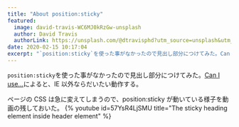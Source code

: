 ```yaml
---
title: "About position:sticky"
featured:
  image: david-travis-WC6MJ0kRzGw-unsplash
  author: David Travis
  authorLink: https://unsplash.com/@dtravisphd?utm_source=unsplash&utm_medium=referral&utm_content=creditCopyText
date: 2020-02-15 10:17:04
excerpt: "`position:sticky`を使った事がなかったので見出し部分につけてみた。Can I use...によると、IE以外ならだいたい動作する。"
---
```


`position:sticky`を使った事がなかったので見出し部分につけてみた。[Can I use...](https://caniuse.com/#feat=css-sticky)によると、IE 以外ならだいたい動作する。

ページの CSS は急に変えてしまうので、position:sticky が動いている様子を動画の残しておいた。
{% youtube id=57YsR4LjSMU title="The sticky heading element inside header element" %}

